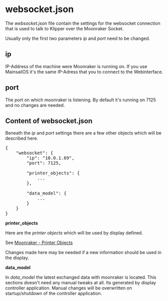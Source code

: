 websocket.json
==============
The *websocket.json* file contain the settings for the websocket connection that is used to talk to Klipper over the Moonraker Socket.

Usually only the first two parameters *ip* and *port* need to be changed.

ip
--
IP-Address of the machine were Moonraker is running on. If you use MainsailOS it's the same IP-Adress that you to connect to the Webinterface.


port
----
The port on which moonraker is listening. By default it's running on 7125 and no changes are needed.


Content of websocket.json
-------------------------
Beneath the *ip* and *port* settings there are a few other objects which will be described here.

<pre>
{
    "websocket": {
        "ip": "10.0.1.69",
        "port": 7125,
        
        "printer_objects": {
            ...
        },

        "data_model": {
            ...
        }
    }
}
</pre>


**printer_objects**

Here are the *printer objects* which will be used by display defined.

See [Moonraker - Printer Objects](https://moonraker.readthedocs.io/en/latest/printer_objects/)

Changes made here may be needed if a new information should be used in the display.

**data_model**

In *data_model* the latest exchanged data with moonraker is located. This sections doesn't need any manual tweaks at all. Its generated by display controller application. Manual changes will be overwritten on startup/shutdown of the controller application.

